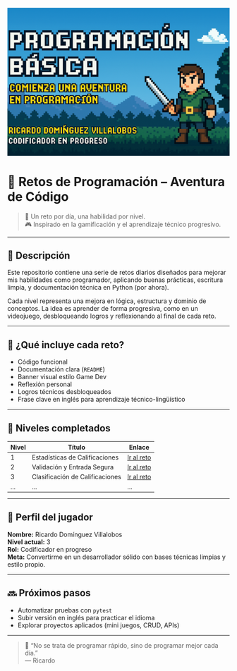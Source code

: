 ![image alt](https://github.com/dinovillalobos/Retos_Programacion/blob/f8475529e5e9c43acb4cc687d2b73c5eb5904374/Imgenes/nivel1Fondo.png)
# 🚀 Retos de Programación – Aventura de Código

> 📅 Un reto por día, una habilidad por nivel.  
> 🎮 Inspirado en la gamificación y el aprendizaje técnico progresivo.

---

## 📌 Descripción

Este repositorio contiene una serie de retos diarios diseñados para mejorar mis habilidades como programador, aplicando buenas prácticas, escritura limpia, y documentación técnica en Python (por ahora).

Cada nivel representa una mejora en lógica, estructura y dominio de conceptos. La idea es aprender de forma progresiva, como en un videojuego, desbloqueando logros y reflexionando al final de cada reto.

---

## 🧠 ¿Qué incluye cada reto?

- Código funcional
- Documentación clara (`README`)
- Banner visual estilo Game Dev
- Reflexión personal
- Logros técnicos desbloqueados
- Frase clave en inglés para aprendizaje técnico-lingüístico

---

## 🧩 Niveles completados

| Nivel | Título                         | Enlace                             |
|-------|-------------------------------|------------------------------------|
| 1     | Estadísticas de Calificaciones | [Ir al reto](nivel1_estadisticas/) |
| 2     | Validación y Entrada Segura    | [Ir al reto](nivel2_validacion/)   |
| 3     | Clasificación de Calificaciones | [Ir al reto](nivel3_clasificacion/)|
| ...   | ...                             | ...                                |

---

## 🏅 Perfil del jugador

**Nombre:** Ricardo Domínguez Villalobos  
**Nivel actual:** 3  
**Rol:** Codificador en progreso  
**Meta:** Convertirme en un desarrollador sólido con bases técnicas limpias y estilo propio.

---

## 🔜 Próximos pasos

- Automatizar pruebas con `pytest`
- Subir versión en inglés para practicar el idioma
- Explorar proyectos aplicados (mini juegos, CRUD, APIs)

---

> 💬 “No se trata de programar rápido, sino de programar mejor cada día.”  
> — Ricardo


